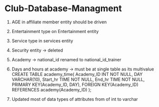# Club-Database-Managment

1) AGE in affiliate member entity should be driven
2) Entertainment type on Entertainment entity
3) Service type in services entity
4) Security entity -> deleted
5) Academy -> national_id renamed to national_id_trainer
6) Days and hours at academy -> must be at single table as its multivalue
      CREATE TABLE academy_time(
          Academy_ID INT NOT NULL,
          DAY VARCHAR(10),
          Start_hr TIME NOT NULL,
          End_hr TIME NOT NULL,
          PRIMARY KEY(Academy_ID, DAY),
          FOREIGN KEY(Academy_ID) REFERENCES academy(Academy_ID)
      );

7) Updated most of data types of attributes from of int to varchar
